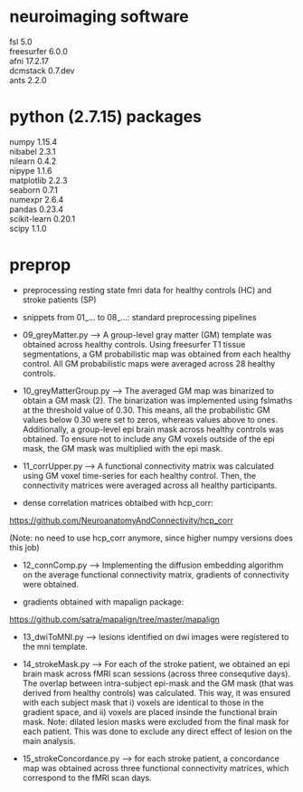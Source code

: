 # neuroimaging software

fsl 5.0  
freesurfer 6.0.0  
afni 17.2.17  
dcmstack 0.7.dev  
ants 2.2.0  

# python (2.7.15) packages

numpy 1.15.4  
nibabel 2.3.1  
nilearn 0.4.2  
nipype 1.1.6  
matplotlib 2.2.3  
seaborn 0.7.1  
numexpr 2.6.4  
pandas 0.23.4  
scikit-learn 0.20.1  
scipy 1.1.0  

# preprop

- preprocessing resting state fmri data for healthy controls (HC) and stroke patients (SP)

- snippets from 01_... to 08_...: standard preprocessing pipelines 

- 09_greyMatter.py --> A group-level gray matter (GM) template was obtained across healthy controls. Using freesurfer T1 tissue segmentations, a GM probabilistic map was obtained from each healthy control. All GM probabilistic maps were averaged across 28 healthy controls.

- 10_greyMatterGroup.py --> The averaged GM map was binarized to obtain a GM mask (2). The binarization was implemented using fslmaths at the threshold value of 0.30. This means, all the probabilistic GM values below 0.30 were set to zeros, whereas values above to ones. Additionally, a group-level epi brain mask across healthy controls was obtained. To ensure not to include any GM voxels outside of the epi mask, the GM mask was multiplied with the epi mask. 

- 11_corrUpper.py --> A functional connectivity matrix was calculated using GM voxel time-series for each healthy control. Then, the connectivity matrices were averaged across all healthy participants.

- dense correlation matrices obtaibed with hcp_corr:

https://github.com/NeuroanatomyAndConnectivity/hcp_corr

(Note: no need to use hcp_corr anymore, since higher numpy versions does this job)

- 12_connComp.py --> Implementing the diffusion embedding algorithm on the average functional connectivity matrix, gradients of connectivity were obtained. 

- gradients obtained with mapalign package:
 
https://github.com/satra/mapalign/tree/master/mapalign

- 13_dwiToMNI.py --> lesions identified on dwi images were registered to the mni template. 

- 14_strokeMask.py --> For each of the stroke patient, we obtained an epi brain mask across fMRI scan sessions (across three consequtive days). The overlap between intra-subject epi-mask and the GM mask (that was derived from healthy controls) was calculated. This way, it was ensured with each subject mask that i) voxels are identical to those in the gradient space, and ii) voxels are placed insinde the functional brain mask. Note: dilated lesion masks were excluded from the final mask for each patient. This was done to exclude any direct effect of lesion on the main analysis.

- 15_strokeConcordance.py --> for each stroke patient, a concordance map was obtained across three functional connectivity matrices, which correspond to the fMRI scan days. 



